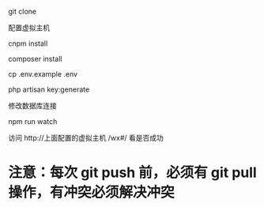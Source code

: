 git clone

配置虚拟主机

cnpm install

composer install

cp .env.example  .env

php artisan key:generate

修改数据库连接

npm run watch

访问 http://上面配置的虚拟主机 /wx#/  看是否成功

# 注意：每次 git push 前，必须有 git pull 操作，有冲突必须解决冲突
